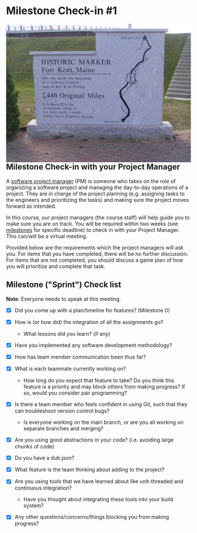 # Milestone Check-in #1

<img src="./media/fort-kent-marker.jpg" align="right" width="550" alt=""/>

## Milestone Check-in with your Project Manager

A [software project manager](https://www.wrike.com/project-management-guide/faq/what-is-software-project-management/) (PM) is someone who takes on the role of organizing a software project and managing the day-to-day operations of a project. They are in charge of the project planning (e.g. assigning tasks to the engineers and prioritizing the tasks) and making sure the project moves forward as intended.

In this course, our project managers (the course staff) will help guide you to make sure you are on track. You will be required within two weeks (see [milestones](./../) for specific deadline) to check in with your Project Manager. This can/will be a virtual meeting. 

Provided below are the requirements which the project managers will ask you. For items that you have completed, there will be no further discussion. For items that are not completed, you should discuss a game plan of how you will prioritize and complete that task.

## Milestone ("Sprint") Check list

**Note**: Everyone needs to speak at this meeting.

- [X] Did you come up with a plan/timeline for features? (Milestone 0)
- [X] How is (or how did) the integration of all the assignments go?
	- What lessons did you learn? (if any)
- [X] Have you implemented any software development methodology?
- [X] How has team member communication been thus far?
- [X] What is each teammate currently working on?
	- How long do you expect that feature to take? Do you think this feature is a priority and may block others from making progress? If so, would you consider pair programming?
- [X] Is there a team member who feels confident in using Git, such that they can troubleshoot version control bugs?
	- Is everyone working on the main branch, or are you all working on separate branches and merging?
- [X] Are you using good abstractions in your code? (i.e. avoiding large chunks of code)
- [X] Do you have a dub.json?
- [X] What feature is the team thinking about adding to the project?
- [X] Are you using tools that we have learned about like unit-threaded and continuous integration?
	- Have you thought about integrating these tools into your build system?
- [X] Any other questions/concerns/things blocking you from making progress?



